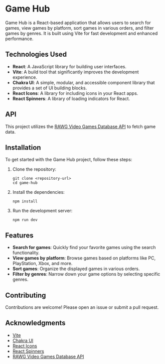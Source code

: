 # Game Hub

Game Hub is a React-based application that allows users to search for games, view games by platform, sort games in various orders, and filter games by genres. It is built using Vite for fast development and enhanced performance.

## Technologies Used

- **React**: A JavaScript library for building user interfaces.
- **Vite**: A build tool that significantly improves the development experience.
- **Chakra UI**: A simple, modular, and accessible component library that provides a set of UI building blocks.
- **React Icons**: A library for including icons in your React apps.
- **React Spinners**: A library of loading indicators for React.

## API

This project utilizes the [RAWG Video Games Database API](https://rawg.io/apidocs) to fetch game data.

## Installation

To get started with the Game Hub project, follow these steps:

1. Clone the repository:
   ```
   git clone <repository-url>
   cd game-hub
   ```
2. Install the dependencies:
   ```
   npm install
   ```
3. Run the development server:
   ```
   npm run dev
   ```

## Features

- **Search for games**: Quickly find your favorite games using the search functionality.
- **View games by platform**: Browse games based on platforms like PC, PlayStation, Xbox, and more.
- **Sort games**: Organize the displayed games in various orders.
- **Filter by genres**: Narrow down your game options by selecting specific genres.

## Contributing

Contributions are welcome! Please open an issue or submit a pull request.

## Acknowledgments

- [Vite](https://vitejs.dev/)
- [Chakra UI](https://chakra-ui.com/)
- [React Icons](https://react-icons.github.io/react-icons/)
- [React Spinners](https://www.davidhu.io/react-spinners/)
- [RAWG Video Games Database API](https://rawg.io/apidocs)
